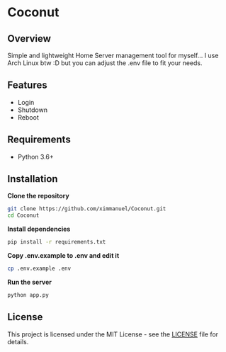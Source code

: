 # Coconut

## Overview
Simple and lightweight Home Server management tool for myself... I use Arch Linux btw :D
but you can adjust the .env file to fit your needs.

## Features
- Login
- Shutdown
- Reboot

## Requirements
- Python 3.6+

## Installation
**Clone the repository**
```bash
git clone https://github.com/ximmanuel/Coconut.git
cd Coconut
```

**Install dependencies**
```bash
pip install -r requirements.txt
```

**Copy .env.example to .env and edit it**
```bash
cp .env.example .env
```

**Run the server**
```bash
python app.py
```

## License
This project is licensed under the MIT License - see the [LICENSE](LICENSE) file for details.
